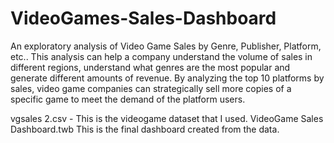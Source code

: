 # VideoGames-Sales-Dashboard
An exploratory analysis of Video Game Sales by Genre, Publisher, Platform, etc..
This analysis can help a company understand the volume of sales in different regions, understand what genres are the most popular and generate different amounts of revenue.
By analyzing the top 10 platforms by sales, video game companies can strategically sell more copies of a specific game to meet the demand of the platform users. 


vgsales 2.csv - This is the videogame dataset that I used.
VideoGame Sales Dashboard.twb This is the final dashboard created from the data. 
